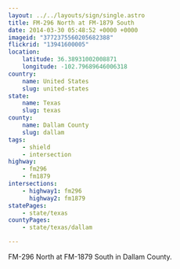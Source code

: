 ```yaml
---
layout: ../../layouts/sign/single.astro
title: FM-296 North at FM-1879 South
date: 2014-03-30 05:48:52 +0000 +0000
imageid: "3772375560205682388"
flickrid: "13941600005"
location:
    latitude: 36.38931002008871
    longitude: -102.79689646006318
country:
    name: United States
    slug: united-states
state:
    name: Texas
    slug: texas
county:
    name: Dallam County
    slug: dallam
tags:
    - shield
    - intersection
highway:
    - fm296
    - fm1879
intersections:
    - highway1: fm296
      highway2: fm1879
statePages:
    - state/texas
countyPages:
    - state/texas/dallam

---
```

FM-296 North at FM-1879 South in Dallam County.